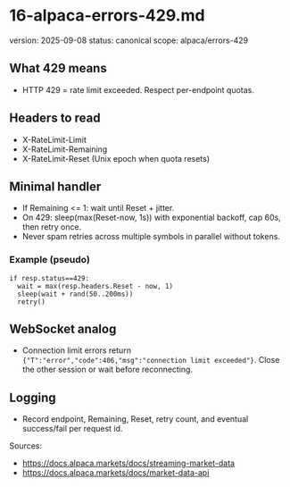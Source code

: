 # 16-alpaca-errors-429.md
version: 2025-09-08
status: canonical
scope: alpaca/errors-429

## What 429 means
- HTTP 429 = rate limit exceeded. Respect per-endpoint quotas.

## Headers to read
- X-RateLimit-Limit
- X-RateLimit-Remaining
- X-RateLimit-Reset  (Unix epoch when quota resets)

## Minimal handler
- If Remaining <= 1: wait until Reset + jitter.
- On 429: sleep(max(Reset-now, 1s)) with exponential backoff, cap 60s, then retry once.
- Never spam retries across multiple symbols in parallel without tokens.

### Example (pseudo)
```text
if resp.status==429:
  wait = max(resp.headers.Reset - now, 1)
  sleep(wait + rand(50..200ms))
  retry()
```

## WebSocket analog
- Connection limit errors return `{"T":"error","code":406,"msg":"connection limit exceeded"}`. Close the other session or wait before reconnecting.

## Logging
- Record endpoint, Remaining, Reset, retry count, and eventual success/fail per request id.

Sources:
- https://docs.alpaca.markets/docs/streaming-market-data
- https://docs.alpaca.markets/docs/market-data-api
